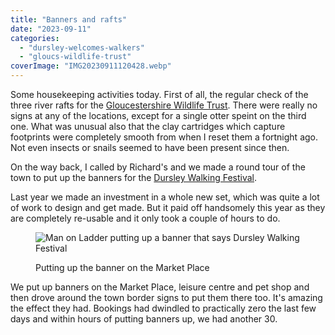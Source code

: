 ```yaml
---
title: "Banners and rafts"
date: "2023-09-11"
categories: 
  - "dursley-welcomes-walkers"
  - "gloucs-wildlife-trust"
coverImage: "IMG20230911120428.webp"
---
```


Some housekeeping activities today. First of all, the regular check of the three river rafts for the [Gloucestershire Wildlife Trust](https://www.gloucestershirewildlifetrust.co.uk/volunteer). There were really no signs at any of the locations, except for a single otter speint on the third one. What was unusual also that the clay cartridges which capture footprints were completely smooth from when I reset them a fortnight ago. Not even insects or snails seemed to have been present since then.

On the way back, I called by Richard's and we made a round tour of the town to put up the banners for the [Dursley Walking Festival](https://festival.dursleywelcomeswalkers.org.uk/).

Last year we made an investment in a whole new set, which was quite a lot of work to design and get made. But it paid off handsomely this year as they are completely re-usable and it only took a couple of hours to do.

<figure>

![Man on Ladder putting up a banner that says Dursley Walking Festival](images/IMG20230911131742-1024x768.webp)

<figcaption>

Putting up the banner on the Market Place

</figcaption>

</figure>

We put up banners on the Market Place, leisure centre and pet shop and then drove around the town border signs to put them there too. It's amazing the effect they had. Bookings had dwindled to practically zero the last few days and within hours of putting banners up, we had another 30.
